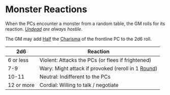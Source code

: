 # Monster Reactions

When the PCs encounter a monster from a random table, the GM rolls for its reaction.
*[Undead](../../Resources%20for%20GMs/Creatures/Creature%20Types/Undead.md) are always hostile*.

The GM may add [Half](../Core%20Procedures/Half.md) the [Charisma](../../Player%20Characters/The%20Ability%20Scores/Charisma.md) of the frontline PC to the 2d6 roll.

| 2d6        | Reaction                                                                            |
| ---------- | ----------------------------------------------------------------------------------- |
| 6 or less  | Violent: Attacks the PCs (or flees if frightened)                                   |
| 7-9        | Wary: Might attack if provoked (reroll in 1 [Round](../Core%20Procedures/Round.md)) |
| 10-11      | Neutral: Indifferent to the PCs                                                     |
| 12 or more | Cordial: Willing to talk / negotiate                                                |
